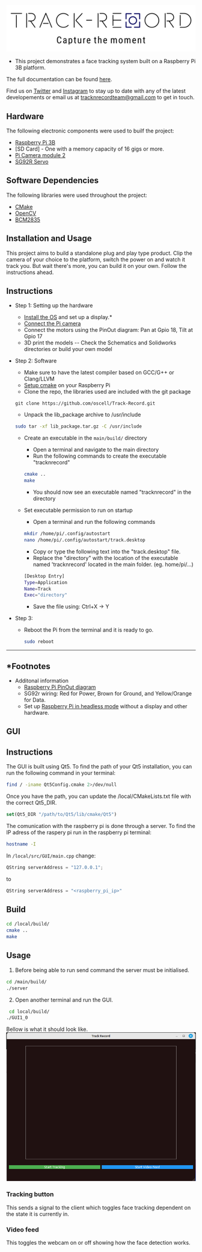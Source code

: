 ![test](https://github.com/oscell/Track-Record/blob/5bf5b6f9409c1b4b8569f964b363590f647e12f0/Images/Logo_slogan.png)

- This project demonstrates a face tracking system built on a Raspberry Pi 3B platform.

The full documentation can be found [here](https://tduggan63.github.io/Track-Record/index.html).

Find us on [Twitter](https://twitter.com/TrackrecordTeam) and [Instagram](https://www.instagram.com/_u/tracknrecordteam) to stay up to date with any of the latest developements or email us at tracknrecordteam@gmail.com to get in touch.


## Hardware
The following electronic components were used to builf the project:
- [Raspberry Pi 3B](https://www.raspberrypi.com/products/raspberry-pi-3-model-b/)
- [SD Card] - One with a memory capacity of 16 gigs or more.
- [Pi Camera module 2](https://www.raspberrypi.com/products/camera-module-v2/)
- [SG92R Servo](https://www.towerpro.com.tw/product/sg92r-7/)

## Software Dependencies
The following libraries were used throughout the project:
- [CMake](https://cmake.org/download/)
- [OpenCV](https://opencv.org/releases/)
- [BCM2835](https://www.airspayce.com/mikem/bcm2835/index.html)

## Installation and Usage
This project aims to build a standalone plug and play type product.
Clip the camera of your choice to the platform, switch the power on and watch it track you.
But wait there's more, you can build it on your own. Follow the instructions ahead.

## Instructions
- Step 1: Setting up the hardware
  - [Install the OS](https://www.raspberrypi.com/documentation/computers/getting-started.html) and set up a display.*
  - [Connect the Pi camera](https://www.raspberrypi.com/documentation/computers/compute-module.html#attaching-a-raspberry-pi-camera-module)
  - Connect the motors using the PinOut diagram: Pan at Gpio 18, Tilt at Gpio 17
  - 3D print the models -- Check the Schematics and Solidworks directories or build your own model

- Step 2: Software
  - Make sure to have the latest compiler based on GCC/G++ or Clang/LLVM
  - [Setup cmake](https://cmake.org/download/) on your Raspberry Pi
  - Clone the repo, the libraries used are included with the git package
  
  ```git
  git clone https://github.com/oscell/Track-Record.git
  ```
  
  - Unpack the lib_package archive to /usr/include
 
  ```bash
  sudo tar -xf lib_package.tar.gz -C /usr/include
  ```
  
  - Create an executable in the `main/build/` directory
    - Open a terminal and navigate to the main directory
    - Run the following commands to create the executable "tracknrecord"
  
    ```bash
    cmake ..
    make
    ```
    - You should now see an executable named "tracknrecord" in the directory
  
  - Set executable permission to run on startup
    - Open a terminal and run the following commands
  
    ```bash
    mkdir /home/pi/.config/autostart
    nano /home/pi/.config/autostart/track.desktop
    ```
    
    - Copy or type the following text into the "track.desktop" file.
    - Replace the "directory" with the location of the executable named 'tracknrecord' located in the main folder. (eg. home/pi/...)
    
    ```bash
    [Desktop Entry]
    Type=Application
    Name=Track
    Exec="directory"
    ```
    - Save the file using: Ctrl+X -> Y
    
- Step 3:
  - Reboot the Pi from the terminal and it is ready to go.
    ```bash
    sudo reboot
    ```
    
-----------------------------------------------------------------------------------------------------------------------------------------------------------------------    
## *Footnotes  
  
- Additonal information
  - [Raspberry Pi PinOut diagram](https://www.raspberrypi.com/documentation/computers/raspberry-pi.html)
  - SG92r wiring: Red for Power, Brown for Ground, and Yellow/Orange for Data.
  - Set up [Raspberry Pi in headless mode](https://www.realvnc.com/en/blog/how-to-setup-vnc-connect-raspberry-pi/) without a display and other hardware.

## GUI

## Instructions
The GUI is built using Qt5. To find the path of your Qt5 installation, you can run the following command in your terminal:


```bash
find / -iname Qt5Config.cmake 2>/dev/null
```

Once you have the path, you can update the /local/CMakeLists.txt file with the correct Qt5_DIR.

```cmake
set(Qt5_DIR "/path/to/Qt5/lib/cmake/Qt5")
```

The comunication with the raspberry pi is done through a server. To find the IP adress of the raspery pi run in the raspberry pi terminal:

```bash
hostname -I
```
In `/local/src/GUI/main.cpp` change:
```c++
QString serverAddress = "127.0.0.1";
```

to

```c++
QString serverAddress = "<raspberry_pi_ip>"
```
## Build

```bash
cd /local/build/
cmake ..
make
```

## Usage


1. Before being able to run send command the server must be initialised.

```bash
cd /main/build/
./server 
```
2. Open another terminal and run the GUI.
```bash
 cd local/build/
./GUI1_0
```

Bellow is what it should look like.
![GUI](/Images/GUI.png)

### Tracking button
This sends a signal to the client which toggles face tracking dependent on the state it is currently in.

### Video feed
This toggles the webcam on or off showing how the face detection works.

